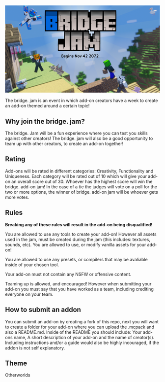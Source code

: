 ![bridge. Jam](BridgeTitle.png)


The bridge. jam is an event in which add-on creators have a week to create an add-on themed around a certain topic!

## Why join the bridge. jam?

The bridge. Jam will be a fun experience where you can test you skills against other creators! The bridge. jam will also be a good opportunity to team up with other creators, to create an add-on together!

## Rating

Add-ons will be rated in different categories: Creativity, Functionality and Uniqueness. Each category will be rated out of 10 which will give your add-on an overall score out of 30. Whoever has the highest score will win the bridge. add-on jam! In the case of a tie the judges will vote on a poll for the two or more options, the winner of bridge. add-on jam will be whoever gets more votes.

## Rules

**Breaking any of these rules will result in the add-on being disqualified!**

You are allowed to use any tools to create your add-on! However all assets used in the jam, must be created during the jam (this includes: textures, sounds, etc). You are allowed to use, or modify vanilla assets for your add-on!

You are allowed to use any presets, or compilers that may be avaliable inside of your chosen tool.

Your add-on must not contain any NSFW or offensive content.

Teaming up is allowed, and encouraged! However when submitting your add-on you must say that you have worked as a team, including crediting everyone on your team.

## How to submit an addon

You can submit an add-on by creating a fork of this repo, next you will want to create a folder for your add-on where you can upload the .mcpack and also a README.md. Inside of the README you should include: Your add-ons name, A short description of your add-on and the name of creator(s). Including instructions and/or a guide would also be highly incouraged, if the addon is not self explanatory.

## Theme
Otherworlds
